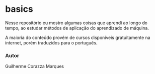 # basics
Nesse repositório eu mostro algumas coisas que aprendi ao longo do tempo, ao estudar métodos de aplicação do aprendizado de máquina.

A maioria do conteúdo provém de cursos disponíveis gratuitamente na internet, porém traduzidos para o português.

### Autor
Guilherme Corazza Marques
